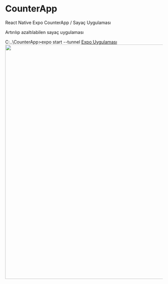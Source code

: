 # CounterApp
React Native Expo CounterApp / Sayaç Uygulaması

Artırılıp azaltılabilen sayaç uygulaması

C:\..\CounterApp>expo start --tunnel
<a href="https://play.google.com/store/apps/details?id=host.exp.exponent&referrer=www">Expo Uygulaması</a>
<img src="https://github.com/ylmzumut/CounterApp/blob/master/CounterApp.png"  height="750"/>
